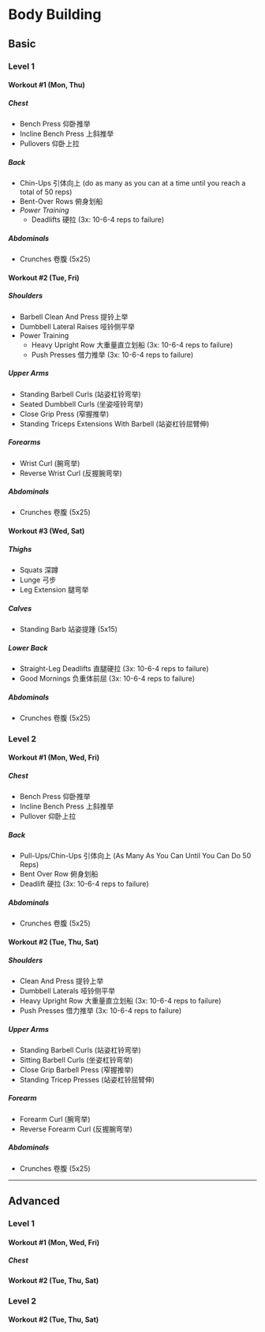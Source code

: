 # Body Building

## Basic
### Level 1
#### Workout #1 (Mon, Thu)
##### Chest
- Bench Press 仰卧推举
- Incline Bench Press 上斜推举
- Pullovers 仰卧上拉

##### Back
- Chin-Ups 引体向上 (do as many as you can at a time until you reach a total of 50 reps)
- Bent-Over Rows 俯身划船
- *Power Training*
	- Deadlifts 硬拉 (3x: 10-6-4 reps to failure)

##### Abdominals
- Crunches 卷腹 (5x25)


#### Workout #2 (Tue, Fri)
##### Shoulders
- Barbell Clean And Press 提铃上举
- Dumbbell Lateral Raises 哑铃侧平举
- Power Training	
	- Heavy Upright Row 大重量直立划船 (3x: 10-6-4 reps to failure)
	- Push Presses 借力推举 (3x: 10-6-4 reps to failure)

##### Upper Arms
- Standing Barbell Curls (站姿杠铃弯举)
- Seated Dumbbell Curls (坐姿哑铃弯举)
- Close Grip Press (窄握推举)
- Standing Triceps Extensions With Barbell (站姿杠铃屈臂伸)

##### Forearms
- Wrist Curl (腕弯举)
- Reverse Wrist Curl (反握腕弯举)

##### Abdominals
- Crunches 卷腹 (5x25)


#### Workout #3 (Wed, Sat)
##### Thighs
- Squats 深蹲
- Lunge 弓步
- Leg Extension 腿弯举

##### Calves
- Standing Barb 站姿提踵 (5x15)

##### Lower Back
- Straight-Leg Deadlifts 直腿硬拉 (3x: 10-6-4 reps to failure)
- Good Mornings 负重体前屈 (3x: 10-6-4 reps to failure)

##### Abdominals
- Crunches 卷腹 (5x25)



### Level 2

#### Workout #1 (Mon, Wed, Fri)
##### Chest
- Bench Press 仰卧推举
- Incline Bench Press 上斜推举
- Pullover 仰卧上拉

##### Back
- Pull-Ups/Chin-Ups 引体向上 (As Many As You Can Until You Can Do 50 Reps)
- Bent Over Row 俯身划船
- Deadlift 硬拉 (3x: 10-6-4 reps to failure)

##### Abdominals
- Crunches 卷腹 (5x25)


#### Workout #2 (Tue, Thu, Sat)
##### Shoulders
- Clean And Press 提铃上举
- Dumbbell Laterals 哑铃侧平举
- Heavy Upright Row 大重量直立划船 (3x: 10-6-4 reps to failure)
- Push Presses 借力推举 (3x: 10-6-4 reps to failure)

##### Upper Arms
- Standing Barbell Curls (站姿杠铃弯举)
- Sitting Barbell Curls (坐姿杠铃弯举)
- Close Grip Barbell Press (窄握推举)
- Standing Tricep Presses (站姿杠铃屈臂伸)

##### Forearm
- Forearm Curl (腕弯举)
- Reverse Forearm Curl (反握腕弯举)

##### Abdominals
- Crunches 卷腹 (5x25)


---


## Advanced

### Level 1
#### Workout #1 (Mon, Wed, Fri)
##### Chest
#### Workout #2 (Tue, Thu, Sat)

### Level 2
#### Workout #2 (Tue, Thu, Sat)



[Ref]: Https://Www.Amazon.Com/New-Encyclopedia-Modern-Bodybuilding-Updated-Ebook/Dp/B007US9NA8
